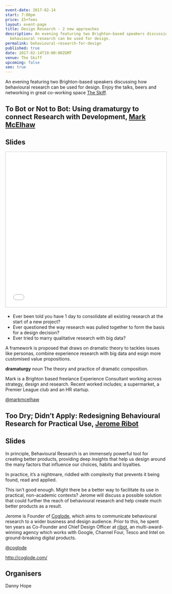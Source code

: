 ```yaml
---
event-date: 2017-02-14
start: 7:00pm
price: £5+fees
layout: event-page
title: Design Research - 2 new approaches
description: An evening featuring two Brighton-based speakers discussing how
  behavioural research can be used for design.
permalink: behavioural-research-for-design
published: true
date: 2017-02-14T19:00:00ZGMT
venue: The Skiff
upcoming: false
seo: true
---
```

An evening featuring two Brighton-based speakers discussing how behavioural research can be used for design. Enjoy the talks, beers and networking in great co-working space [The Skiff](http://www.theskiff.org/).

## To Bot or Not to Bot: Using dramaturgy to connect Research with Development, [Mark McElhaw](https://www.linkedin.com/in/mark-mcelhaw-805a92)

## Slides

<div class="responsive-height-limiter" style="clear: right"><div class="embed-container vga"><iframe src="//www.slideshare.net/slideshow/embed_code/key/IXTNtn70k30jJl" width="595" height="485" frameborder="0" marginwidth="0" marginheight="0" scrolling="no" style="border:1px solid #CCC; border-width:1px; margin-bottom:5px; max-width: 100%;" allowfullscreen></iframe></div></div>

* Ever been told you have 1 day to consolidate all existing research at the start of a new project?
* Ever questioned the way research was pulled together to form the basis for a design decision?
* Ever tried to marry qualitative research with big data?

A framework is proposed that draws on dramatic theory to tackles issues like personas, combine experience research with big data and esign more customised value propositions.

**dramaturgy** *noun* The theory and practice of dramatic composition.

Mark is a Brighton based freelance Experience Consultant working across strategy, design and research. Recent worked includes; a supermarket, a Premier League club and an HR startup.

[@markmcelhaw](https://twitter.com/markmcelhaw)

## Too Dry; Didn’t Apply: Redesigning Behavioural Research for Practical Use, [Jerome Ribot](https://www.linkedin.com/in/jerome-ribot-6520976)

## Slides

<div class="responsive-height-limiter"><div class="embed-container"><script async class="speakerdeck-embed" data-id="c0a7f431eb3a44f08ca7de0a0e22ede0" data-ratio="1.33333333333333" src="//speakerdeck.com/assets/embed.js"></script></div></div>

In principle, Behavioural Research is an immensely powerful tool for creating better products, providing deep insights that help us design around the many factors that influence our choices, habits and loyalties.

In practice, it’s a nightmare, riddled with complexity that prevents it being found, read and applied.

This isn’t good enough. Might there be a better way to facilitate its use in practical, non-academic contexts? Jerome will discuss a possible solution that could further the reach of behavioural research and help create much better products as a result.

Jerome is Founder of [Coglode](http://coglode.com/), which aims to communicate behavioural research to a wider business and design audience.  Prior to this, he spent ten years as Co-Founder and Chief Design Officer at [ribot](http://ribot.co.uk/), an multi-award-winning agency which works with Google, Channel Four, Tesco and Intel on ground-breaking digital products.

[@coglode](https://twitter.com/coglode)

<http://coglode.com/>

## Organisers

Danny Hope